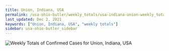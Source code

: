 ```yaml
---
title: Union, Indiana, USA
permalink: /usa-ohio-butler/weekly_totals/usa-indiana-union-weekly_totals.html
last_updated: Dec 2, 2021
keywords: ["Union, Indiana, USA", "weekly totals"]
sidebar: usa-ohio-butler_sidebar
---
```


![Weekly Totals of Confirmed Cases for Union, Indiana, USA](/covid_tracker/images/graphs/usa-indiana-union-weekly_totals_graph.png)
